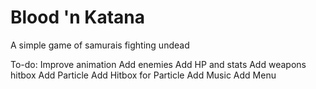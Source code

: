 # Blood 'n Katana
A simple game of samurais fighting undead

To-do:
    Improve animation
    Add enemies
    Add HP and stats
    Add weapons hitbox
    Add Particle
    Add Hitbox for Particle
    Add Music
    Add Menu